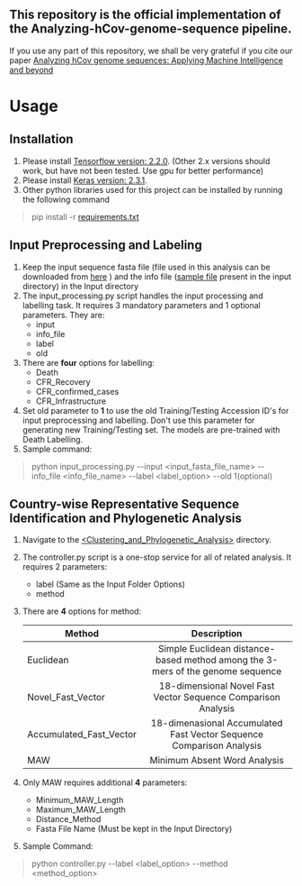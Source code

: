 ﻿## This repository is the official implementation of the Analyzing-hCov-genome-sequence pipeline. 

If you use any part of this repository, we shall be very grateful if you cite our paper [Analyzing hCov genome sequences: Applying Machine Intelligence and beyond](https://www.biorxiv.org/content/10.1101/2020.06.03.132506v1)

# Usage

## Installation 
1. Please install [Tensorflow version: 2.2.0](hhttps://pypi.org/project/tensorflow/2.2.0/). (Other 2.x versions should work, but have not been tested. Use gpu for better performance)
2. Please install [Keras version: 2.3.1](https://pypi.org/project/Keras/2.3.1/).
3. Other python libraries used for this project can be installed by running the following command
> pip install -r [requirements.txt](https://github.com/pythonLoader/Analyzing-hCov-Genome-Sequence/blob/master/requirements.txt) 

## Input Preprocessing and Labeling

1. Keep the input sequence fasta file (file used in this analysis can be downloaded from [here](https://drive.google.com/file/d/1ZSOXIY_ifGbQuq3AsmZWhhEmRw3nNncm/view) ) and the info file ([sample file](https://github.com/pythonLoader/Analyzing-hCov-Genome-Sequence/blob/master/Input/gisaid_cov2020_acknowledgement_table.csv) present in the input directory) in the Input directory
2. The input_processing.py script handles the input processing and labelling task. It requires 3 mandatory parameters and 1 optional parameters. They are:
    - input
    - info_file
    - label
    - old
3. There are **four** options for labelling:
    - Death
    - CFR_Recovery
    - CFR_confirmed_cases
    - CFR_Infrastructure
4. Set old parameter to **1** to use the old Training/Testing Accession ID's for input preprocessing and labelling. Don't use this parameter for generating new Training/Testing set. The models are pre-trained with Death Labelling. 
5. Sample command:
> python input_processing.py --input <input_fasta_file_name> --info_file <info_file_name> --label <label_option> --old 1(optional)

## Country-wise Representative Sequence Identification and Phylogenetic Analysis

1. Navigate to the [<Clustering_and_Phylogenetic_Analysis>](https://github.com/pythonLoader/Analyzing-hCov-Genome-Sequence/tree/master/Clustering_and_Phylogenetic_Analysis) directory.
2. The controller.py script is a one-stop service for all of related analysis. It requires 2 parameters:
    - label (Same as the Input Folder Options)
    - method
3. There are **4** options for method:

    |Method | Description|
    | ------------ |:----------:|
    |Euclidean | Simple Euclidean distance-based method among the 3-mers of the genome sequence |
    |Novel_Fast_Vector| 18-dimensional Novel Fast Vector Sequence Comparison Analysis |
    |Accumulated_Fast_Vector| 18-dimenasional Accumulated Fast Vector Sequence Comparison Analysis |
    |MAW| Minimum Absent Word Analysis|
4. Only MAW requires additional **4** parameters:
    - Minimum_MAW_Length
    - Maximum_MAW_Length
    - Distance_Method
    - Fasta File Name (Must be kept in the Input Directory)
5. Sample Command:
> python controller.py --label <label_option> --method <method_option>
